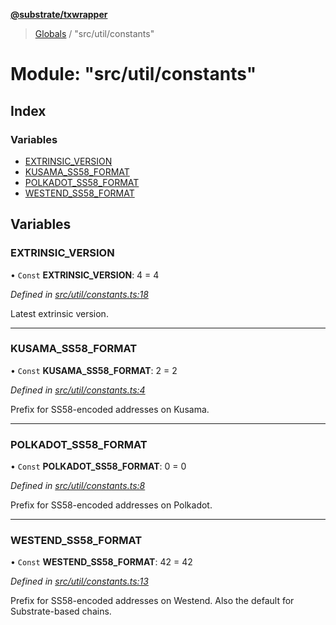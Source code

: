 **[@substrate/txwrapper](../README.md)**

> [Globals](../globals.md) / "src/util/constants"

# Module: "src/util/constants"

## Index

### Variables

* [EXTRINSIC\_VERSION](_src_util_constants_.md#extrinsic_version)
* [KUSAMA\_SS58\_FORMAT](_src_util_constants_.md#kusama_ss58_format)
* [POLKADOT\_SS58\_FORMAT](_src_util_constants_.md#polkadot_ss58_format)
* [WESTEND\_SS58\_FORMAT](_src_util_constants_.md#westend_ss58_format)

## Variables

### EXTRINSIC\_VERSION

• `Const` **EXTRINSIC\_VERSION**: 4 = 4

*Defined in [src/util/constants.ts:18](https://github.com/paritytech/txwrapper/blob/12a2bf8/src/util/constants.ts#L18)*

Latest extrinsic version.

___

### KUSAMA\_SS58\_FORMAT

• `Const` **KUSAMA\_SS58\_FORMAT**: 2 = 2

*Defined in [src/util/constants.ts:4](https://github.com/paritytech/txwrapper/blob/12a2bf8/src/util/constants.ts#L4)*

Prefix for SS58-encoded addresses on Kusama.

___

### POLKADOT\_SS58\_FORMAT

• `Const` **POLKADOT\_SS58\_FORMAT**: 0 = 0

*Defined in [src/util/constants.ts:8](https://github.com/paritytech/txwrapper/blob/12a2bf8/src/util/constants.ts#L8)*

Prefix for SS58-encoded addresses on Polkadot.

___

### WESTEND\_SS58\_FORMAT

• `Const` **WESTEND\_SS58\_FORMAT**: 42 = 42

*Defined in [src/util/constants.ts:13](https://github.com/paritytech/txwrapper/blob/12a2bf8/src/util/constants.ts#L13)*

Prefix for SS58-encoded addresses on Westend.
Also the default for Substrate-based chains.
